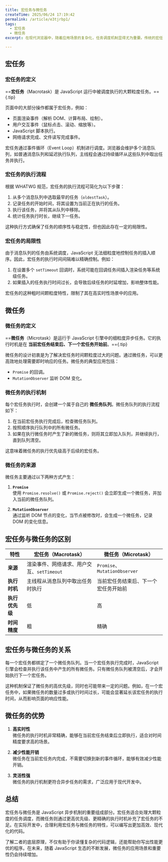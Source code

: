 ```yaml
---
title: 宏任务与微任务
createTime: 2025/06/24 17:19:42
permalink: /article/e3tjrbp1/
tags:
  - 宏任务
  - 微任务
excerpt: 在现代浏览器中，随着应用场景的复杂化，任务调度机制显得尤为重要。传统的宏任务在一些高实时性需求的场景中表现出时间精度不足的缺陷，为此，微任务应运而生。微任务通过更细粒度的时间调度，与宏任务互为补充，极大提升了 JavaScript 的运行效率与实时性。本篇文章将详细介绍宏任务与微任务的概念、区别及其运行机制。

---
```


## 宏任务

### 宏任务的定义

==**宏任务**（Macrotask）是 JavaScript 运行中被调度执行的大颗粒度任务。=={.tip}

页面中的大部分操作都属于宏任务，例如：

- 页面渲染事件（解析 DOM、计算布局、绘制）。
- 用户交互事件（鼠标点击、滚动、缩放等）。
- JavaScript 脚本执行。
- 网络请求完成、文件读写完成事件。

宏任务通过事件循环（Event Loop）机制进行调度。浏览器会维护多个消息队列，如普通消息队列和延迟执行队列，主线程会通过持续循环从这些队列中取出任务并执行。

### 宏任务的执行流程

根据 WHATWG 规范，宏任务的执行流程可简化为以下步骤：

1. 从多个消息队列中选取最早的任务（`oldestTask`）。
2. 记录任务的开始时间，将其设置为当前正在执行的任务。
3. 执行该任务，并将其从队列中移除。
4. 统计任务执行时长，继续下一任务。

这种执行方式确保了任务的顺序性与稳定性，但也因此存在一定的局限性。

### 宏任务的局限性

由于消息队列的任务由系统调度，JavaScript 无法细粒度地控制任务的插入顺序。因此，宏任务的执行时间间隔难以精确控制。例如：

1. 在设置多个 `setTimeout` 回调时，系统可能在回调任务间插入渲染任务等系统级任务。
2. 如果插入的任务执行时间过长，会导致后续任务的时延增加，影响整体性能。

宏任务的这种粗时间颗粒度特性，限制了其在高实时性场景中的应用。

## 微任务

### 微任务的定义

==**微任务**（Microtask）是运行于 JavaScript 引擎中的细粒度异步任务。它的执行时机是在 **当前宏任务结束后、下一个宏任务开始前**。=={.tip}

微任务的设计初衷是为了解决宏任务时间颗粒度过大的问题。通过微任务，可以更高效地处理需要即时响应的任务。微任务的典型应用包括：

- `Promise` 的回调。
- `MutationObserver` 监听 DOM 变化。

### 微任务的执行机制

每个宏任务执行时，会创建一个属于自己的 **微任务队列**。微任务队列的执行流程如下：

1. 在当前宏任务执行完成后，检查微任务队列。
2. 按照顺序执行队列中的所有微任务。
3. 如果在执行微任务时产生了新的微任务，则将其立即加入队列，并继续执行，直到队列清空。

这意味着微任务的执行优先级高于后续的宏任务。


### 微任务的来源

微任务主要通过以下两种方式产生：

1. **`Promise`**  
   使用 `Promise.resolve()` 或 `Promise.reject()` 会立即生成一个微任务，并加入当前的微任务队列。

2. **`MutationObserver`**  
   通过监听 DOM 节点的变化，当节点被修改时，会生成一个微任务，记录 DOM 的变化信息。

## 宏任务与微任务的区别

| 特性           | 宏任务（Macrotask）                       | 微任务（Microtask）                     |
|----------------|------------------------------------------|-----------------------------------------|
| **来源**       | 渲染事件、网络请求、用户交互、`setTimeout` | `Promise`、`MutationObserver`           |
| **执行时机**   | 主线程从消息队列中取出任务时执行          | 当前宏任务结束后、下一个宏任务开始前     |
| **执行优先级** | 低                                       | 高                                      |
| **时间精度**   | 粗                                       | 精确                                    |


## 宏任务与微任务的关系

每一个宏任务都绑定了一个微任务队列。当一个宏任务执行完成时，JavaScript 引擎会检查并执行该任务中产生的所有微任务。只有微任务队列被清空后，才会开始执行下一个宏任务。

这种机制保证了微任务的高优先级，同时也可能带来一定的问题。例如，在一个宏任务中，如果微任务的数量过多或执行时间过长，可能会显著延长该宏任务的执行时间，从而影响页面的响应性能。


## 微任务的优势

1. **高实时性**  
   微任务的执行时机非常精确，能够在当前宏任务结束后立即执行，适合对时间精度要求高的场景。

2. **减少性能开销**  
   微任务在当前宏任务内完成，不需要切换到新的事件循环，能够有效减少性能开销。

3. **灵活性强**  
   微任务的执行机制更符合异步任务的需求，广泛应用于现代开发中。

## 总结

宏任务与微任务是 JavaScript 异步机制的重要组成部分。宏任务适合处理大颗粒度的任务调度，而微任务则通过更高优先级、更精确的执行时机补充了宏任务的不足。在实际开发中，合理利用宏任务与微任务的特性，可以编写出更加高效、现代化的代码。

了解二者的底层原理，不仅有助于你读懂复杂的代码逻辑，还能帮助你写出性能更优的程序。在未来，随着 JavaScript 生态的不断发展，微任务的应用场景和重要性仍会持续增加。